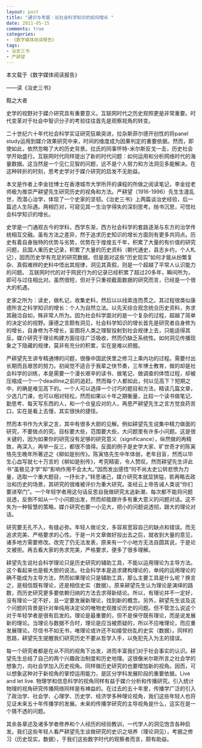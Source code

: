 ```yaml
---
layout: post
title: "通识与考据：论社会科学知识的如何增长 "
date: 2011-05-15 
comments: true
categories:
- 《数字媒体阅读报告》
tags:
- 治史三书
- 严耕望
---
```



本文载于《数字媒体阅读报告》


——读《治史三书》

黠之大者

史学的视野对于媒介研究具有重要意义。互联网时代之历史观照更是非常重要。时代变革对于社会中智识分子的考验往往首先是观察视角的转变。

二十世纪六十年代社会科学实证研究狂飙突进，拉杂斯菲尔德开创性的将panel study运用到媒介效果研究中来，时间的维度成为因果判定的重要依据。然而，即使如此，依然忽略了大的历史背景。拉氏的同事怀特-米尔斯反戈一击，历史社会学开始盛行。互联网时代同样提出了新的时代问题：如何运用和分析网络时代的海量数据。这当然是一个见仁见智的问题，远不是个人努力和方法洞见多能解决。在这种转折的时刻，思考史学对于媒介研究的启发不无助益。

本文是作者上李金铨博士在香港城市大学所开的课程的所做之阅读笔记，李金铨老师极为推崇严耕望先生研究历史的视角和方法。严耕望（1916-1996）先生生逢乱世，而潜心治学，体现了一个史家的坚韧。《治史三书》上两篇谈治史经验，后一篇述人生际遇。两相匹对，可窥见其一生治学得失的深刻思考。抛书沉思，可悟社会科学知识的增长。

史学是一门通观古今的学科，西学东渐，西方社会科学的套路逐渐与东方的治学传统相互交融。虽有方法之差异，然于追求历史知识的增长方面则有更多共同点。历史有着自身独特的优势与劣势，优势在于煌煌五千年，积累了大量的有价值的研究问题，且国人重历史记录，积累了大量的历史资料（朝代通史，县志乡约，个人札记），因而历史学有充足的研究数据。但是面对这些“历史现实”如何才能从纷繁复杂、真假难辨的史料中悟出其规律，洞见其真假，则是一个超越了平常人认识能力的问题。 互联网时代的对于网民行为的记录已经积累了超过20多年，瞬间所为，即可与过往相比对。虽然很短，但对于只重视截面数据的研究而言，已经是一个很大的机遇。

史家之所为：读史，做札记，收集史料，然后以以线索连而贯之。其过程很类似康德所言之科学知识的增长：个人为自然立法。以先天综合观念统合历史资料，务求其融洽自如，殊非常人所为。因为社会科学面对的是一个复杂的过程，超越了简单的决定论的视野。康德之言颇有洞见，社会科学知识的增长首先是研究者自身修为的增长，自身修为不增长，妄图将人类之理智投射到社会规律上去，只能适得其反。媒介研究于理论构建方面往往广泛吸收，然而仍缺乏系统性。如何洞见传播现象之下隐藏的规律，莫非有充分的积累，实在是难以把握。

严耕望先生讲专精通博的问题，很像中国武侠里之修习上乘内功的过程。需要付出长期而且艰苦的努力。初闻觉不适合于我辈之快节奏，三年博士教育，做的却是社会科学的训练，本是需要一个漫长艰辛的读书、做笔记、做调查的体悟过程，却被压缩成一个一个deadline之前的追赶。然而每个人都如此，何以见高下？短期之中，的确是难见高下的。一个人可以选择一个讨巧的题目和方法，精读几篇文章，少选几门课，也可以相对轻松，然而如果以十年之期衡量，比较一个读书做笔记、勤思考、每天写东西的人，和一个仓皇应对的人，再思严耕望先生之言方觉良药苦口，实在是看上去慢，其实很快的捷径。

然而本书作为大家之言，其中有很多大胆的见解。例如耕望先生说集中精力做面的研究，不要做点的究。目标要大些，范围要大些，大问题里有许多小问题。这是很关键的，因为如果你的研究没有足够的研究意义（significance），纵然做的再精致，再深入，再举一反三，都很不值得。反面的例子是史学大家、旷世奇才的陈寅恪先生晚年所著述之《柳如是别传》。陈寅恪先生中年体弱，老年目盲，然而以毕生心血写就七十万言的《柳如是别传》，考究精密，令人赞叹。然而耕望先生评此书“虽极见才学”却“影响作用不会太大。”因而发出感悟“何不尚太史公转悲愤为力量，选取一个重大题目，一抒长才。”转思诸己，媒介研究本就显狭隘，若再略去政治和历史的场景，其研究的很难被评价为重大研究。圣经云上帝告诫人类说“你们要进窄门”。一个年轻学者用这句话反思自我做研究太追新潮，每次都不能将问题说透，反倒不如从一个小问题出发，然而却能跟许多有重大意义的问题对话。这不失为一种智慧的策略，媒介研究也要一小见大，把小的问题说透彻，跟大的理论对话。

研究要无孔不入，有缝必弥。年轻人做论文，多容易宽容自己的缺点和错误。而无追求完美、严格要求的心性。于是一片文章做好投出去之后，就收到大量的意见，诸多地方需要修改。改完了仍无法发表，原来有一个小地方无法自圆其说，于是论文被拒。再去看大家的务求完美，严格要求，便多了很多理解。

耕望先生说社会科学理论只是历史研究的辅助工具，不能以运用理论为主导方法。这个看起来也是极大胆的说法。社会科学本是追求建构理论的，单纯的运用理论的确不能成为主导方法，然而如果理论只是辅助工具，那么主要工具是什么呢？换言之，是相信既有理论，还是相信史实（数据）。原来耕望先生认为理论是演绎的路数，而历史研究更多要依赖归纳的方法去求得新结论。所以，有理论并不一定好，没有理论一定不好，且一定要发展新理论，找到新的概念。另外，耕望先生谈及这个问题的背景是针对单纯用决定论的唯物史观推论历史的问题。但不管怎么说这个对于年轻学者是很有启发的。理论是最重要的，但不是保守既有理论，而是说发展新的理论。当理论与数据不合时，理论是应当被质疑的，所以不应唯理论，而应重发展理论。尽信书不如无书，唯理论或许还不如接受纷乱的史实（数据）。同样的思路，耕望先生提醒我们研究历史不要从哲学入手，以免犯先入为主的错误。

每一个研究者都是在从不同的视角下出发，进而丰富我们对于社会事实的认识。耕望先生总结了自己的两个兴趣政治制度和历史地理。这很像米尔斯所言之社会学的想象力，向社会学加入历史视角。同样做历史研究的也要增加新的视角。因而，可以想象这种对于新视角的掌控运用能力，是区分学科发展阶段的重要依据。Live and let live. 物理学和信息科学的视角同样有益于媒介分析和传播研究。引入统计物理的视角研究传播网络同样是有裨益的。在过去的五十年里，传播学广泛的引入了政治学、社会学、心理学、历史学、经济学多种理论视角，我们这些年轻人也将见证未来五十年传播学的发展。未来的传播学研究的主导视角是什么，这实在是一个猜不透的问题。

其余各章述及诸多学者修养和个人经历的经验教训，一代学人的洞见饱含各种启发。我们这些年轻人看严耕望先生谈做研究的史识之培养（理论洞见），考据之修习（历史现实，数据），于我们这些数字时代的观察者而言，颇有助益。
